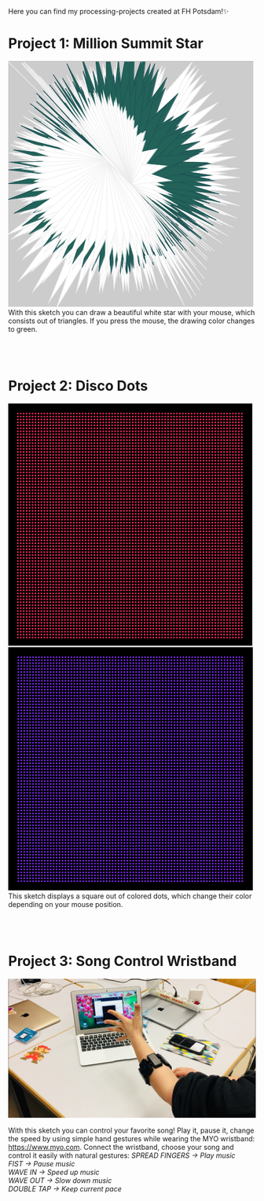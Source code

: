 Here you can find my processing-projects created at FH Potsdam!:sparkles:

# Project 1: Million Summit Star
![Star](/star.png)
<br>With this sketch you can draw a beautiful white star with your mouse, which consists out of triangles. If you press the mouse, the drawing color changes to green.
<br><br><br><br>

# Project 2: Disco Dots
![DOTS](/dots1.png)
![DOTS](/dots2.png)
<br>This sketch displays a square out of colored dots, which change their color depending on your mouse position.
<br><br><br><br>

# Project 3: Song Control Wristband
![MYO](/myo.jpg)

With this sketch you can control your favorite song! Play it, pause it, change the speed by using simple hand gestures while wearing the MYO wristband: https://www.myo.com. 
Connect the wristband, choose your song and control it easily with natural gestures: 
<em>SPREAD FINGERS -> Play music</em><br>
<em>FIST -> Pause music</em><br>
<em>WAVE IN -> Speed up music</em><br>
<em>WAVE OUT -> Slow down music</em><br>
<em>DOUBLE TAP -> Keep current pace</em><br>
